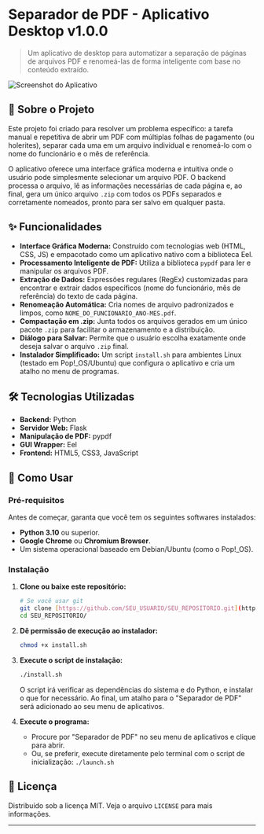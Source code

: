 # Separador de PDF - Aplicativo Desktop v1.0.0

> Um aplicativo de desktop para automatizar a separação de páginas de arquivos PDF e renomeá-las de forma inteligente com base no conteúdo extraído.

![Screenshot do Aplicativo](https://i.imgur.com/gK1dY3i.png)

## 🎯 Sobre o Projeto

Este projeto foi criado para resolver um problema específico: a tarefa manual e repetitiva de abrir um PDF com múltiplas folhas de pagamento (ou holerites), separar cada uma em um arquivo individual e renomeá-lo com o nome do funcionário e o mês de referência.

O aplicativo oferece uma interface gráfica moderna e intuitiva onde o usuário pode simplesmente selecionar um arquivo PDF. O backend processa o arquivo, lê as informações necessárias de cada página e, ao final, gera um único arquivo `.zip` com todos os PDFs separados e corretamente nomeados, pronto para ser salvo em qualquer pasta.

## ✨ Funcionalidades

* **Interface Gráfica Moderna:** Construído com tecnologias web (HTML, CSS, JS) e empacotado como um aplicativo nativo com a biblioteca Eel.
* **Processamento Inteligente de PDF:** Utiliza a biblioteca `pypdf` para ler e manipular os arquivos PDF.
* **Extração de Dados:** Expressões regulares (RegEx) customizadas para encontrar e extrair dados específicos (nome do funcionário, mês de referência) do texto de cada página.
* **Renomeação Automática:** Cria nomes de arquivo padronizados e limpos, como `NOME_DO_FUNCIONARIO_ANO-MES.pdf`.
* **Compactação em .zip:** Junta todos os arquivos gerados em um único pacote `.zip` para facilitar o armazenamento e a distribuição.
* **Diálogo para Salvar:** Permite que o usuário escolha exatamente onde deseja salvar o arquivo `.zip` final.
* **Instalador Simplificado:** Um script `install.sh` para ambientes Linux (testado em Pop!_OS/Ubuntu) que configura o aplicativo e cria um atalho no menu de programas.

## 🛠️ Tecnologias Utilizadas

* **Backend:** Python
* **Servidor Web:** Flask
* **Manipulação de PDF:** pypdf
* **GUI Wrapper:** Eel
* **Frontend:** HTML5, CSS3, JavaScript

## 🚀 Como Usar

### Pré-requisitos

Antes de começar, garanta que você tem os seguintes softwares instalados:
* **Python 3.10** ou superior.
* **Google Chrome** ou **Chromium Browser**.
* Um sistema operacional baseado em Debian/Ubuntu (como o Pop!\_OS).

### Instalação

1.  **Clone ou baixe este repositório:**
    ```bash
    # Se você usar git
    git clone [https://github.com/SEU_USUARIO/SEU_REPOSITORIO.git](https://github.com/SEU_USUARIO/SEU_REPOSITORIO.git)
    cd SEU_REPOSITORIO/
    ```

2.  **Dê permissão de execução ao instalador:**
    ```bash
    chmod +x install.sh
    ```

3.  **Execute o script de instalação:**
    ```bash
    ./install.sh
    ```
    O script irá verificar as dependências do sistema e do Python, e instalar o que for necessário. Ao final, um atalho para o "Separador de PDF" será adicionado ao seu menu de aplicativos.

4.  **Execute o programa:**
    * Procure por "Separador de PDF" no seu menu de aplicativos e clique para abrir.
    * Ou, se preferir, execute diretamente pelo terminal com o script de inicialização: `./launch.sh`

## 📜 Licença

Distribuído sob a licença MIT. Veja o arquivo `LICENSE` para mais informações.

---

